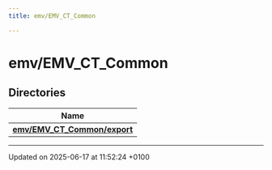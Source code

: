 ```yaml
---
title: emv/EMV_CT_Common

---
```


# emv/EMV_CT_Common



## Directories

| Name           |
| -------------- |
| **[emv/EMV_CT_Common/export](dir_f787d7497684cf42d067468735e00a3d.md#dir-emv/emv-ct-common/export)**  |






-------------------------------

Updated on 2025-06-17 at 11:52:24 +0100
